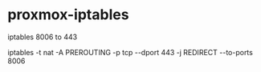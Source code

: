 # proxmox-iptables
iptables 8006 to 443

iptables -t nat -A PREROUTING -p tcp --dport 443 -j REDIRECT --to-ports 8006
